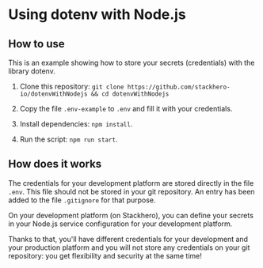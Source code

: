 # Using dotenv with Node.js

## How to use

This is an example showing how to store your secrets (credentials) with the library dotenv.


1. Clone this repository: `git clone https://github.com/stackhero-io/dotenvWithNodejs && cd dotenvWithNodejs`

2. Copy the file `.env-example` to `.env` and fill it with your credentials.

3. Install dependencies: `npm install`.

4. Run the script: `npm run start`.


## How does it works

The credentials for your development platform are stored directly in the file `.env`.
This file should not be stored in your git repository. An entry has been added to the file `.gitignore` for that purpose.

On your development platform (on Stackhero), you can define your secrets in your Node.js service configuration for your development platform.

Thanks to that, you'll have different credentials for your development and your production platform and you will not store any credentials on your git repository: you get flexibility and security at the same time!